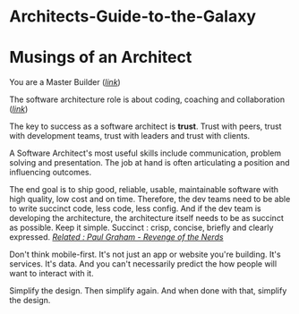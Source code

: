 # Architects-Guide-to-the-Galaxy

Musings of an Architect
===

You are a Master Builder ([*link*](https://s3.amazonaws.com/static.codingthearchitecture.com/presentations/softwarecircus2017-return-of-the-architect.pdf))

The software architecture role is about coding, coaching and collaboration ([*link*](https://s3.amazonaws.com/static.codingthearchitecture.com/presentations/softwarecircus2017-return-of-the-architect.pdf))

The key to success as a software architect is __trust__. Trust with peers, trust with development teams, trust with leaders and trust with clients.

A Software Architect's most useful skills include communication, problem solving and presentation. The job at hand is often articulating a position and influencing outcomes.

The end goal is to ship good, reliable, usable, maintainable software with high quality, low cost and on time. Therefore, the dev teams need to be able to write succinct code, less code, less config. And if the dev team is developing the architecture, the architecture itself needs to be as succinct as possible. Keep it simple.  Succinct : crisp, concise, briefly and clearly expressed. *[Related : Paul Graham - Revenge of the Nerds](http://www.paulgraham.com/icad.html)*

Don't think mobile-first. It's not just an app or website you're building. It's services. It's data. And you can't necessarily predict the how people will want to interact with it.

Simplify the design. Then simplify again. And when done with that, simplify the design.
